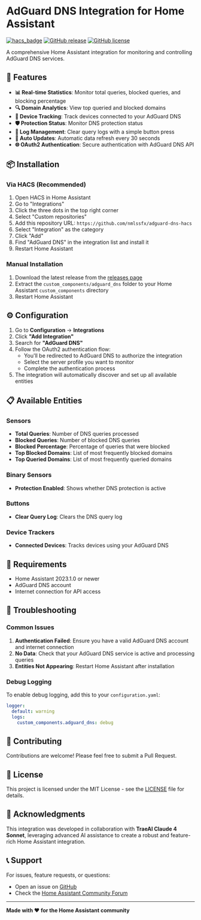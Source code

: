 # AdGuard DNS Integration for Home Assistant

[![hacs_badge](https://img.shields.io/badge/HACS-Custom-orange.svg)](https://github.com/custom-components/hacs)
[![GitHub release](https://img.shields.io/github/release/nmlssfx/adguard-dns-hacs.svg)](https://github.com/nmlssfx/adguard-dns-hacs/releases)
[![GitHub license](https://img.shields.io/github/license/nmlssfx/adguard-dns-hacs.svg)](https://github.com/nmlssfx/adguard-dns-hacs/blob/main/LICENSE)

A comprehensive Home Assistant integration for monitoring and controlling AdGuard DNS services.

## 🚀 Features

- **📊 Real-time Statistics**: Monitor total queries, blocked queries, and blocking percentage
- **🔍 Domain Analytics**: View top queried and blocked domains
- **📱 Device Tracking**: Track devices connected to your AdGuard DNS
- **🛡️ Protection Status**: Monitor DNS protection status
- **🧹 Log Management**: Clear query logs with a simple button press
- **🔄 Auto Updates**: Automatic data refresh every 30 seconds
- **🌐 OAuth2 Authentication**: Secure authentication with AdGuard DNS API

## 📦 Installation

### Via HACS (Recommended)

1. Open HACS in Home Assistant
2. Go to "Integrations"
3. Click the three dots in the top right corner
4. Select "Custom repositories"
5. Add this repository URL: `https://github.com/nmlssfx/adguard-dns-hacs`
6. Select "Integration" as the category
7. Click "Add"
8. Find "AdGuard DNS" in the integration list and install it
9. Restart Home Assistant

### Manual Installation

1. Download the latest release from the [releases page](https://github.com/nmlssfx/adguard-dns-hacs/releases)
2. Extract the `custom_components/adguard_dns` folder to your Home Assistant `custom_components` directory
3. Restart Home Assistant

## ⚙️ Configuration

1. Go to **Configuration** → **Integrations**
2. Click **"Add Integration"**
3. Search for **"AdGuard DNS"**
4. Follow the OAuth2 authentication flow:
   - You'll be redirected to AdGuard DNS to authorize the integration
   - Select the server profile you want to monitor
   - Complete the authentication process
5. The integration will automatically discover and set up all available entities

## 📋 Available Entities

### Sensors
- **Total Queries**: Number of DNS queries processed
- **Blocked Queries**: Number of blocked DNS queries
- **Blocked Percentage**: Percentage of queries that were blocked
- **Top Blocked Domains**: List of most frequently blocked domains
- **Top Queried Domains**: List of most frequently queried domains

### Binary Sensors
- **Protection Enabled**: Shows whether DNS protection is active

### Buttons
- **Clear Query Log**: Clears the DNS query log

### Device Trackers
- **Connected Devices**: Tracks devices using your AdGuard DNS

## 🔧 Requirements

- Home Assistant 2023.1.0 or newer
- AdGuard DNS account
- Internet connection for API access

## 🐛 Troubleshooting

### Common Issues

1. **Authentication Failed**: Ensure you have a valid AdGuard DNS account and internet connection
2. **No Data**: Check that your AdGuard DNS service is active and processing queries
3. **Entities Not Appearing**: Restart Home Assistant after installation

### Debug Logging

To enable debug logging, add this to your `configuration.yaml`:

```yaml
logger:
  default: warning
  logs:
    custom_components.adguard_dns: debug
```

## 🤝 Contributing

Contributions are welcome! Please feel free to submit a Pull Request.

## 📄 License

This project is licensed under the MIT License - see the [LICENSE](LICENSE) file for details.

## 🙏 Acknowledgments

This integration was developed in collaboration with **TraeAI Claude 4 Sonnet**, leveraging advanced AI assistance to create a robust and feature-rich Home Assistant integration.

## 📞 Support

For issues, feature requests, or questions:
- Open an issue on [GitHub](https://github.com/nmlssfx/adguard-dns-hacs/issues)
- Check the [Home Assistant Community Forum](https://community.home-assistant.io/)

---

**Made with ❤️ for the Home Assistant community**
